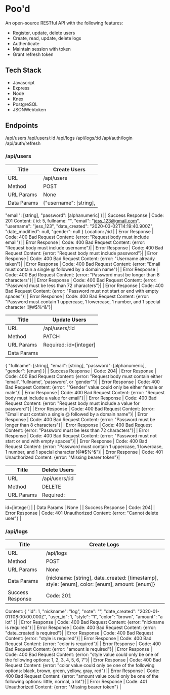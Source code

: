 # Poo'd

An open-source RESTful API with the following features:

- Register, update, delete users
- Create, read, update, delete logs
- Authenticate
- Maintain session with token
- Grant refresh token

## Tech Stack

- Javascript
- Express
- Node
- Knex
- PostgreSQL
- JSONWebtoken

## Endpoints

/api/users
/api/users/:id
/api/logs
/api/logs/:id
/api/auth/login
/api/auth/refresh

### /api/users

| Title       | Create Users           |
| ----------- | ---------------------- |
| URL         | /api/users             |
| Method      | POST                   |
| URL Params  | None                   |
| Data Params | {"username": [string], |

"email": [string],
"password": [alphanumeric]
}|
| Success Response | Code: 201
Content: {
id: 5,
fullname: "",
"email": "jess_123@gmail.com",
"username": "jess_123",
"date_created": "2020-03-02T14:19:40.900Z",
"date_modified": null,
"gender": null
}
Location: /:id |
| Error Response | Code: 400 Bad Request
Content: {error: "Request body must include email"}|
| Error Response | Code: 400 Bad Request
Content: {error: "Request body must include username"}|
| Error Response | Code: 400 Bad Request
Content: {error: "Request body must include password"}|
| Error Response | Code: 400 Bad Request
Content: {error: "Username already taken"}|
| Error Response | Code: 400 Bad Request
Content: {error: "Email must contain a single @ followed by a domain name"}|
| Error Response | Code: 400 Bad Request
Content: {error: "Password must be longer than 8 characters"}|
| Error Response | Code: 400 Bad Request
Content: {error: "Password must be less than 72 characters"}|
| Error Response | Code: 400 Bad Request
Content: {error: "Password must not start or end with empty spaces"}|
| Error Response | Code: 400 Bad Request
Content: {error: "Password must contain 1 uppercase, 1 lowercase, 1 number, and 1 special character !@#\$%^&"}|

| Title       | Update Users           |
| ----------- | ---------------------- |
| URL         | /api/users/:id         |
| Method      | PATCH                  |
| URL Params  | Required: id=[integer] |
| Data Params |

{
"fullname": [string],
"email": [string],
"password": [alphanumeric],
"gender": [enum]
}|
| Success Response | Code: 204|
| Error Response | Code: 400 Bad Request
Content: {error: "Request body must contain either 'email', 'fullname', 'password', or 'gender'"}|
| Error Response | Code: 400 Bad Request
Content: {error: "'Gender' value could only be either female or male"}|
| Error Response | Code: 400 Bad Request
Content: {error: "Request body must include a value for email"}|
| Error Response | Code: 400 Bad Request
Content: {error: "Request body must include a value for password"}|
| Error Response | Code: 400 Bad Request
Content: {error: "Email must contain a single @ followed by a domain name"}|
| Error Response | Code: 400 Bad Request
Content: {error: "Password must be longer than 8 characters"}|
| Error Response | Code: 400 Bad Request
Content: {error: "Password must be less than 72 characters"}|
| Error Response | Code: 400 Bad Request
Content: {error: "Password must not start or end with empty spaces"}|
| Error Response | Code: 400 Bad Request
Content: {error: "Password must contain 1 uppercase, 1 lowercase, 1 number, and 1 special character !@#\$%^&"}|
| Error Response | Code: 401 Unauthorized
Content: {error: "Missing bearer token"}|

| Title      | Delete Users   |
| ---------- | -------------- |
| URL        | /api/users/:id |
| Method     | DELETE         |
| URL Params | Required:      |

id=[integer] |
| Data Params | None |
| Success Response | Code: 204|
| Error Response | Code: 401 Unauthorized
Content: {error: "Cannot delete user"} |

### /api/logs

| Title            | Create Logs                                                                                   |
| ---------------- | --------------------------------------------------------------------------------------------- |
| URL              | /api/logs                                                                                     |
| Method           | POST                                                                                          |
| URL Params       | None                                                                                          |
| Data Params      | {nickname: [string], date_created: [timestamp], style: [enum], color: [enum], amount: [enum]} |
| Success Response | Code: 201                                                                                     |

Content: {
"id": 1,
"nickname": "log",
"note": "",
"date_created": "2020-01-01T08:00:00.000Z",
"user_id": 1,
"style": "1",
"color": "brown",
"amount": "a lot"
}|
| Error Response | Code: 400 Bad Request
Content: {error: "nickname is required"}|
| Error Response | Code: 400 Bad Request
Content: {error: "date_created is required"}|
| Error Response | Code: 400 Bad Request
Content: {error: "style is required"}|
| Error Response | Code: 400 Bad Request
Content: {error: "color is required"}|
| Error Response | Code: 400 Bad Request
Content: {error: "amount is required"}|
| Error Response | Code: 400 Bad Request
Content: {error: "style value could only be one of the following options: 1, 2, 3, 4, 5, 6, 7"}|
| Error Response | Code: 400 Bad Request
Content: {error: "color value could only be one of the following options: black, brown, green, yellow, gray, red"}|
| Error Response | Code: 400 Bad Request
Content: {error: "amount value could only be one of the following options: little, normal, a lot"}|
| Error Response | Code: 401 Unauthorized
Content: {error: "Missing bearer token"} |
